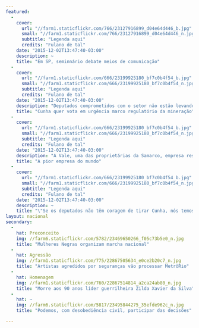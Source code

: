 ```yaml
---
featured:
  -
    cover:
      url: "//farm1.staticflickr.com/766/23127916899_d04e64d446_b.jpg"
      small: "//farm1.staticflickr.com/766/23127916899_d04e64d446_n.jpg"
      subtitle: "Legenda aqui"
      credits: "Fulano de tal"
    date: "2015-12-02T13:47:40-03:00"
    description: ~
    title: "Em SP, seminnário debate meios de comunicação"
  -
    cover:
      url: "//farm1.staticflickr.com/666/23199925180_bf7c0b4f54_b.jpg"
      small: "//farm1.staticflickr.com/666/23199925180_bf7c0b4f54_n.jpg"
      subtitle: "Legenda aqui"
      credits: "Fulano de tal"
    date: "2015-12-02T13:47:40-03:00"
    description: "Deputados comprometidos com o setor não estão levando a sério"
    title: "Cunha quer vota em urgência marco regulatório da mineração"
  -
    cover:
      url: "//farm1.staticflickr.com/666/23199925180_bf7c0b4f54_b.jpg"
      small: "//farm1.staticflickr.com/666/23199925180_bf7c0b4f54_n.jpg"
      subtitle: "Legenda aqui"
      credits: "Fulano de tal"
    date: "2015-12-02T13:47:40-03:00"
    description: "A Vale, uma das proprietárias da Samarco, empresa responsável pelas barragens que se romperam em Mariana (MG). Lorem Ipsun Lorem Ipsun Lorem Ipsun Lorem Ipsun Lorem Ipsun"
    title: "A pior empresa do mundo"
  -
    cover:
      url: "//farm1.staticflickr.com/666/23199925180_bf7c0b4f54_b.jpg"
      small: "//farm1.staticflickr.com/666/23199925180_bf7c0b4f54_n.jpg"
      subtitle: "Legenda aqui"
      credits: "Fulano de tal"
    date: "2015-12-02T13:47:40-03:00"
    description: ~
    title: "\"Se os deputados não têm coragem de tirar Cunha, nós temos\", diz jovem em protesto"
layout: nacional
secondary:
  -
    hat: Preconceito
    img: //farm6.staticflickr.com/5782/23469650266_f05c73b5e0_n.jpg
    title: "Mulheres Negras organizam marcha nacional"
  -
    hat: Agressão
    img: //farm1.staticflickr.com/775/22867505634_e0ce2b20c7_n.jpg
    title: "Artistas agredidos por seguranças vão processar MetrôRio"
  -
    hat: Homenagem
    img: //farm1.staticflickr.com/760/22867514814_a2ca24ab80_n.jpg
    title: "Morre aos 90 anos líder guerrilheira Zilda Xavier da Silva"
  -
    hat: ~
    img: //farm6.staticflickr.com/5817/23495844275_35efde962c_n.jpg
    title: "Podemos, com desobediência civil, participar das decisões"

---
```

